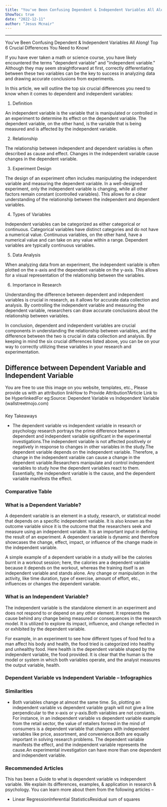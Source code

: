 ```yaml
---
title: "You've Been Confusing Dependent & Independent Variables All Along! Top 6 Crucial Differences You Need to Know!"
ShowToc: true 
date: "2022-12-11"
author: "Jesus Mcnair"
---
```

*****
You’ve Been Confusing Dependent & Independent Variables All Along! Top 6 Crucial Differences You Need to Know!

If you have ever taken a math or science course, you have likely encountered the terms "dependent variable" and "independent variable." Although they may seem straightforward at first, correctly differentiating between these two variables can be the key to success in analyzing data and drawing accurate conclusions from experiments. 

In this article, we will outline the top six crucial differences you need to know when it comes to dependent and independent variables:

1. Definition

An independent variable is the variable that is manipulated or controlled in an experiment to determine its effect on the dependent variable. The dependent variable, on the other hand, is the variable that is being measured and is affected by the independent variable. 

2. Relationship

The relationship between independent and dependent variables is often described as cause and effect. Changes in the independent variable cause changes in the dependent variable. 

3. Experiment Design

The design of an experiment often includes manipulating the independent variable and measuring the dependent variable. In a well-designed experiment, only the independent variable is changing, while all other factors remain constant (controlled variables). This allows for a clear understanding of the relationship between the independent and dependent variables. 

4. Types of Variables

Independent variables can be categorized as either categorical or continuous. Categorical variables have distinct categories and do not have a numerical value. Continuous variables, on the other hand, have a numerical value and can take on any value within a range. Dependent variables are typically continuous variables. 

5. Data Analysis

When analyzing data from an experiment, the independent variable is often plotted on the x-axis and the dependent variable on the y-axis. This allows for a visual representation of the relationship between the variables. 

6. Importance in Research

Understanding the difference between dependent and independent variables is crucial in research, as it allows for accurate data collection and analysis. By controlling the independent variable and measuring the dependent variable, researchers can draw accurate conclusions about the relationship between variables. 

In conclusion, dependent and independent variables are crucial components in understanding the relationship between variables, and the difference between the two is crucial in data collection and analysis. By keeping in mind the six crucial differences listed above, you can be on your way to correctly utilizing these variables in your research and experimentation.


## Difference between Dependent Variable and Independent Variable
 
 You are free to use this image on you website, templates, etc.,  Please provide us with an attribution linkHow to Provide Attribution?Article Link to be HyperlinkedFor eg:Source: Dependent Variable vs Independent Variable (wallstreetmojo.com) 
 

 
### 
Key Takeaways

 
- The dependent variable vs independent variable in research or psychology research portrays the prime difference between a dependent and independent variable significant in the experimental investigations.The independent variable is not affected positively or negatively in response to changes in other variables in the study.The dependent variable depends on the independent variable. Therefore, a change in the independent variable can cause a change in the dependent variable.Researchers manipulate and control independent variables to study how the dependent variables react to them. Essentially, the independent variable is the cause, and the dependent variable manifests the effect.

 
### Comparative Table
 
### What is a Dependent Variable?
 
A dependent variable is an element in a study, research, or statistical model that depends on a specific independent variable. It is also known as the outcome variable since it is the outcome that the researchers seek and measure using an independent variable. It is an important input in defining the result of an experiment. A dependent variable is dynamic and therefore showcases the change, effect, impact, or influence of the change made in the independent variable.
 
A simple example of a dependent variable in a study will be the calories burnt in a workout session; here, the calories are a dependent variable because it depends on the workout, whereas the training itself is an independent variable and stands alone. Any change or manipulation in the activity, like time duration, type of exercise, amount of effort, etc., influences or changes the dependent variable.
 
### What is an Independent Variable?
 
The independent variable is the standalone element in an experiment and does not respond to or depend on any other element. It represents the cause behind any change being measured or consequences in the research model. It is utilized to explore its impact, influence, and change reflected in or exhibited by the dependent variable.
 
For example, in an experiment to see how different types of food fed to a man affect his body and health, the food tried is categorized into healthy and unhealthy food. Here health is the dependent variable shaped by the independent variable, the food provided. It is clear that the human is the model or system in which both variables operate, and the analyst measures the output variable, health.
 
### Dependent Variable vs Independent Variable – Infographics
 
### Similarities
 
- Both variables change at almost the same time. So, plotting an independent variable vs dependent variable graph will not give a line perpendicular to the x-axis or y-axis.Both variables are not constants. For instance, in an independent variable vs dependent variable example from the retail sector, the value of retailers formed in the mind of consumers is a dependent variable that changes with independent variables like price, assortment, and convenience.Both are equally important in solving research problems. The dependent variable manifests the effect, and the independent variable represents the cause.An experimental investigation can have more than one dependent and independent variable.

 
### Recommended Articles
 
This has been a Guide to what is dependent variable vs independent variable. We explain its differences, examples, & application in research & psychology. You can learn more about them from the following articles –
 
- Linear RegressionInferential StatisticsResidual sum of squares




